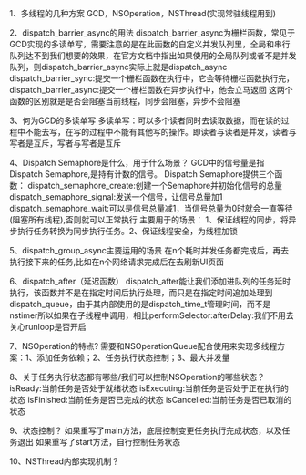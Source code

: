 1、多线程的几种方案
 GCD，NSOperation，NSThread(实现常驻线程用到)

2、dispatch_barrier_async的用法
 dispatch_barrier_async为栅栏函数，常见于GCD实现的多读单写，需要注意的是在此函数的自定义并发队列里，全局和串行队列达不到我们想要的效果，在官方文档中指出如果使用的全局队列或者不是并发队列，则dispatch_barrier_async实际上就是dispatch_async
 dispatch_barrier_sync:提交一个栅栏函数在执行中，它会等待栅栏函数执行完，
 dispatch_barrier_async:提交一个栅栏函数在异步执行中，他会立马返回
 这两个函数的区别就是是否会阻塞当前线程，同步会阻塞，异步不会阻塞

3、何为GCD的多读单写
 多读单写：可以多个读者同时去读取数据，而在读的过程中不能去写，在写的过程中不能有其他写的操作。即读者与读者是并发，读者与写者是互斥，写者与写者是互斥

4、Dispatch Semaphore是什么，用于什么场景？
 GCD中的信号量是指Dispatch Semaphore,是持有计数的信号。
 Dispatch Semaphore提供三个函数：
 dispatch_semaphore_create:创建一个Semaphore并初始化信号的总量
 dispatch_semaphore_signal:发送一个信号，让信号总量加1
 dispatch_semaphore_wait:可以是信号总量减1，当信号总量为0时就会一直等待(阻塞所有线程),否则就可以正常执行
 主要用于的场景：
 1、保证线程的同步，将异步执行任务转换为同步执行任务。2、保证线程安全，为线程加锁

5、dispatch_group_async主要运用的场景
 在n个耗时并发任务都完成后，再去执行接下来的任务,比如在n个网络请求完成后在去刷新UI页面

6、dispatch_after（延迟函数）
 dispatch_after能让我们添加进队列的任务延时执行，该函数并不是在指定时间后执行处理，而只是在指定时间追加处理到dispatch_queue，由于其内部使用的是dispatch_time_t管理时间，而不是nstimer所以如果在子线程中调用，相比performSelector:afterDelay:我们不用去关心runloop是否开启


7、NSOperation的特点?
 需要和NSOperationQueue配合使用来实现多线程方案：1、添加任务依赖；2、任务执行状态控制；3、最大并发量

8、关于任务执行状态都有哪些/我们可以控制NSOperation的哪些状态？
 isReady:当前任务是否处于就绪状态   isExecuting:当前任务是否处于正在执行的状态  isFinished:当前任务是否已完成的状态 isCancelled:当前任务是否已取消的状态

9、状态控制？
 如果重写了main方法，底层控制变更任务执行完成状态，以及任务退出
 如果重写了start方法，自行控制任务状态 

10、NSThread内部实现机制？
 





